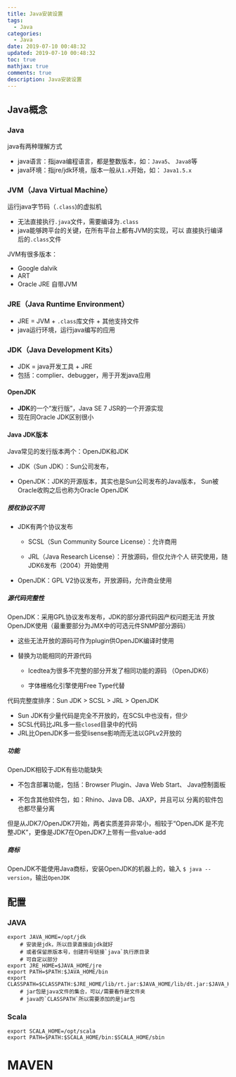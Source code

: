 ```yaml
---
title: Java安装设置
tags:
  - Java
categories:
  - Java
date: 2019-07-10 00:48:32
updated: 2019-07-10 00:48:32
toc: true
mathjax: true
comments: true
description: Java安装设置
---
```


##	Java概念

###	Java

java有两种理解方式

-	java语言：指java编程语言，都是整数版本，如：`Java5`、
	`Java8`等
-	java环境：指jre/jdk环境，版本一般从`1.x`开始，如：
	`Java1.5.x`

###	JVM（Java Virtual Machine）

运行java字节码（`.class`)的虚拟机

-	无法直接执行`.java`文件，需要编译为`.class`
-	java能够跨平台的关键，在所有平台上都有JVM的实现，可以
	直接执行编译后的`.class`文件

JVM有很多版本：

-	Google dalvik
-	ART
-	Oracle JRE 自带JVM

###	JRE（Java Runtime Environment）

-	JRE = JVM + `.class`库文件 + 其他支持文件
-	java运行环境，运行java编写的应用

###	JDK（Java Development Kits）

-	JDK = java开发工具 + JRE
-	包括：complier、debugger，用于开发java应用

####	OpenJDK

-	**JDK**的一个“发行版”，Java SE 7 JSR的一个开源实现
-	现在同Oracle JDK区别很小

####	Java JDK版本

Java常见的发行版本两个：OpenJDK和JDK

-	JDK（Sun JDK）：Sun公司发布，

-	OpenJDK：JDK的开源版本，其实也是Sun公司发布的Java版本，
	Sun被Oracle收购之后也称为Oracle OpenJDK

#####	授权协议不同

-	JDK有两个协议发布

	-	SCSL（Sun Community Source License）：允许商用

	-	JRL（Java Research License）：开放源码，但仅允许个人
		研究使用，随JDK6发布（2004）开始使用

-	OpenJDK：GPL V2协议发布，开放源码，允许商业使用


#####	源代码完整性

OpenJDK：采用GPL协议发布发布，JDK的部分源代码因产权问题无法
开放OpenJDK使用（最重要部分为JMX中的可选元件SNMP部分源码）

-	这些无法开放的源码可作为plugin供OpenJDK编译时使用

-	替换为功能相同的开源代码

	-	Icedtea为很多不完整的部分开发了相同功能的源码
		（OpenJDK6）

	-	字体栅格化引擎使用Free Type代替

代码完整度排序：Sun JDK > SCSL > JRL > OpenJDK

-	Sun JDK有少量代码是完全不开放的，在SCSL中也没有，但少
-	SCSL代码比JRL多一些`closed`目录中的代码
-	JRL比OpenJDK多一些受lisense影响而无法以GPLv2开放的

#####	功能

OpenJDK相较于JDK有些功能缺失

-	不包含部署功能，包括：Browser Plugin、Java Web Start、
	Java控制面板

-	不包含其他软件包，如：Rhino、Java DB、JAXP，并且可以
	分离的软件包也都尽量分离

但是从JDK7/OpenJDK7开始，两者实质差异非常小，相较于“OpenJDK
是不完整JDK”，更像是JDK7在OpenJDK7上带有一些value-add

#####	商标

OpenJDK不能使用Java商标，安装OpenJDK的机器上的，输入
`$ java --version`，输出`OpenJDK`

##	配置

###	JAVA

```shell
export JAVA_HOME=/opt/jdk
	# 安装是jdk，所以目录直接由jdk就好
	# 或者保留原版本号，创建符号链接`java`执行原目录
	# 可自定以部分
export JRE_HOME=$JAVA_HOME/jre
export PATH=$PATH:$JAVA_HOME/bin
export CLASSPATH=$CLASSPATH:$JRE_HOME/lib/rt.jar:$JAVA_HOME/lib/dt.jar:$JAVA_HOME/lib/tools.jar
	# jar包是java文件的集合，可以/需要看作是文件夹
	# java的`CLASSPATH`所以需要添加的是jar包
```

###	Scala

```shell
export SCALA_HOME=/opt/scala
export PATH=$PATH:$SCALA_HOME/bin:$SCALA_HOME/sbin
```

#	MAVEN



